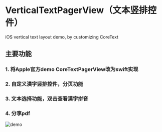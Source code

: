 # VerticalTextPagerView（文本竖排控件）
iOS vertical text layout demo, by customizing CoreText

## 主要功能
### 1. 将Apple官方demo CoreTextPagerView改为swift实现
### 2. 自定义漢字竖排控件，分页功能
### 3. 文本选择功能，双击查看漢字拼音
### 4. 分享pdf


![demo](https://github.com/lanusiv/VerticalTextPagerView/blob/master/VerticalTextPagerView/Demos/demo1.gif)
